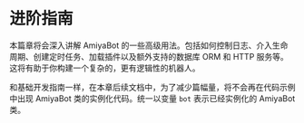 # 进阶指南

本篇章将会深入讲解 AmiyaBot 的一些高级用法。包括如何控制日志、介入生命周期、创建定时任务、加载插件以及额外支持的数据库 ORM 和
HTTP 服务等。这将有助于你构建一个复杂的，更有逻辑性的机器人。

和基础开发指南一样，在本章后续文档中，为了减少篇幅量，将不会再在代码示例中出现 AmiyaBot 类的实例化代码。统一以变量 `bot`
表示已经实例化的 AmiyaBot 类。
